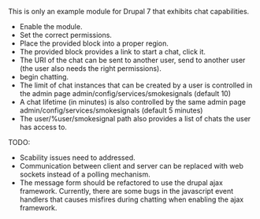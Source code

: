 This is only an example module for Drupal 7 that exhibits chat capabilities.

- Enable the module.
- Set the correct permissions.
- Place the provided block into a proper region.
- The provided block provides a link to start a chat, click it.
- The URI of the chat can be sent to another user, send to another user (the user also needs the right permissions).
- begin chatting.
- The limit of chat instances that can be created by a user is controlled in the admin page admin/config/services/smokesignals (default 10)
- A chat lifetime (in minutes) is also controlled by the same admin page admin/config/services/smokesignals (default 5 minutes)
- The user/%user/smokesignal path also provides a list of chats the user has access to.

TODO:
- Scability issues need to addressed.
- Communication between client and server can be replaced with web sockets instead of a polling mechanism.
- The message form should be refactored to use the drupal ajax framework.
  Currently, there are some bugs in the javascript event handlers that causes misfires during chatting when enabling the ajax framework.


